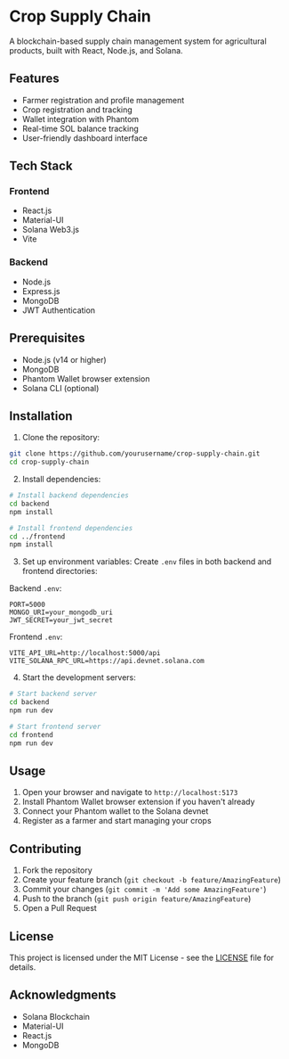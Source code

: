 # Crop Supply Chain

A blockchain-based supply chain management system for agricultural products, built with React, Node.js, and Solana.

## Features

- Farmer registration and profile management
- Crop registration and tracking
- Wallet integration with Phantom
- Real-time SOL balance tracking
- User-friendly dashboard interface

## Tech Stack

### Frontend
- React.js
- Material-UI
- Solana Web3.js
- Vite

### Backend
- Node.js
- Express.js
- MongoDB
- JWT Authentication

## Prerequisites

- Node.js (v14 or higher)
- MongoDB
- Phantom Wallet browser extension
- Solana CLI (optional)

## Installation

1. Clone the repository:
```bash
git clone https://github.com/yourusername/crop-supply-chain.git
cd crop-supply-chain
```

2. Install dependencies:
```bash
# Install backend dependencies
cd backend
npm install

# Install frontend dependencies
cd ../frontend
npm install
```

3. Set up environment variables:
Create `.env` files in both backend and frontend directories:

Backend `.env`:
```
PORT=5000
MONGO_URI=your_mongodb_uri
JWT_SECRET=your_jwt_secret
```

Frontend `.env`:
```
VITE_API_URL=http://localhost:5000/api
VITE_SOLANA_RPC_URL=https://api.devnet.solana.com
```

4. Start the development servers:

```bash
# Start backend server
cd backend
npm run dev

# Start frontend server
cd frontend
npm run dev
```

## Usage

1. Open your browser and navigate to `http://localhost:5173`
2. Install Phantom Wallet browser extension if you haven't already
3. Connect your Phantom wallet to the Solana devnet
4. Register as a farmer and start managing your crops

## Contributing

1. Fork the repository
2. Create your feature branch (`git checkout -b feature/AmazingFeature`)
3. Commit your changes (`git commit -m 'Add some AmazingFeature'`)
4. Push to the branch (`git push origin feature/AmazingFeature`)
5. Open a Pull Request

## License

This project is licensed under the MIT License - see the [LICENSE](LICENSE) file for details.

## Acknowledgments

- Solana Blockchain
- Material-UI
- React.js
- MongoDB 
